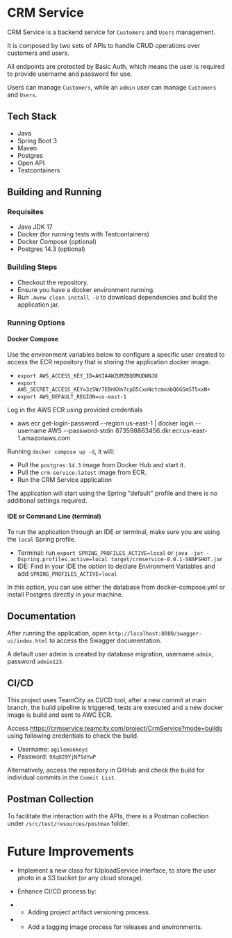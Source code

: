 # CRM Service

CRM Service is a backend service for `Customers` and `Users` management.

It is composed by two sets of APIs to handle CRUD operations over customers and users. 

All endpoints are protected by Basic Auth, which means the user is required to provide username and password for use.

Users can manage `Customers`, while an `admin` user can manage `Customers` and `Users`.

## Tech Stack

* Java
* Spring Boot 3
* Maven
* Postgres
* Open API
* Testcontainers

## Building and Running

### Requisites

* Java JDK 17
* Docker (for running tests with Testcontainers)
* Docker Compose (optional)
* Postgres 14.3 (optional)

### Building Steps
* Checkout the repository.
* Ensure you have a docker environment running.
* Run `.mvnw clean install -U` to download dependencies and build the application jar.

### Running Options

#### Docker Compose 

Use the environment variables below to configure a specific user created to access the ECR repository that is storing the application docker image.
* `export AWS_ACCESS_KEY_ID=AKIA4WZUMZBQOMUDWNJU`
* `export AWS_SECRET_ACCESS_KEY=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`
* `export AWS_DEFAULT_REGION=us-east-1`

Log in the AWS ECR using provided credentials
* aws ecr get-login-password --region us-east-1 | docker login --username AWS --password-stdin 873598863456.dkr.ecr.us-east-1.amazonaws.com

Running `docker compose up -d`, it will:

* Pull the `postgres:14.3` image from Docker Hub and start it.
* Pull the `crm-service:latest` image from ECR.
* Run the CRM Service application

The application will start using the Spring "default" profile and there is no additional settings required.

#### IDE or Command Line (terminal)

To run the application through an IDE or terminal, make sure you are using the `local` Spring profile.

* Terminal: run `export SPRING_PROFILES_ACTIVE=local` or `java -jar -Dspring.profiles.active=local target/crmservice-0.0.1-SNAPSHOT.jar`
* IDE: Find in your IDE the option to declare Environment Variables and add `SPRING_PROFILES_ACTIVE=local`

In this option, you can use either the database from docker-compose.yml or install Postgres directly in your machine.

## Documentation

After running the application, open `http://localhost:8080/swagger-ui/index.html` to access the Swagger documentation.

A default user admin is created by database migration, username `admin`, password `admin123`.

## CI/CD

This project uses TeamCity as CI/CD tool, after a new commit at main branch, the build pipeline is triggered, tests are executed
and a new docker image is build and sent to AWC ECR.

Access https://crmservice.teamcity.com/project/CrmService?mode=builds using following credentials to check the build.
* Username: `agilemonkeys`
* Password: `9XqU29YjN75dYwP`

Alternatively, access the repository in GitHub and check the build for individual commits in the `Commit List`. 

## Postman Collection

To facilitate the interaction with the APIs, there is a Postman collection under `/src/test/resources/postman` folder.

# Future Improvements

* Implement a new class for IUploadService interface, to store the user photo in a S3 bucket (or any cloud storage).

* Enhance CI/CD process by:
* * Adding project artifact versioning process.
* * Add a tagging image process for releases and environments.